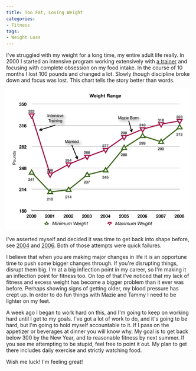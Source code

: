 ```yaml
---
title: Too Fat, Losing Weight
categories:
- Fitness
tags:
- Weight Loss
---
```


I've struggled with my weight for a long time, my entire adult life really. In 2000 I started an intensive program working extensively with [a trainer](http://www.fionalockhart.com/) and focusing with complete obsession on my food intake. In the course of 10 months I lost 100 pounds and changed a lot. Slowly though discipline broke down and focus was lost. This chart tells the story better than words.

![Weight-Range-8-years-annotated.png](/assets/posts/2008/weight-range-8-years-annotated.png)

I've asserted myself and decided it was time to get back into shape before, see [2004](/thingelstad/day-1) and [2006](/thingelstad/game-on-time-to-lose-weight). Both of those attempts were quick failures.

I believe that when you are making major changes in life it is an opportune time to push some bigger changes through. If you're disrupting things, disrupt them big. I'm at a big inflection point in my career, so I'm making it an inflection point for fitness too. On top of that I've noticed that my lack of fitness and excess weight has become a bigger problem than it ever was before. Perhaps showing signs of getting older, my blood pressure has crept up. In order to do fun things with Mazie and Tammy I need to be lighter on my feet.

A week ago I began to work hard on this, and I'm going to keep on working hard until I get to my goals. I've got a lot of work to do, and it's going to be hard, but I'm going to hold myself accountable to it. If I pass on the appetizer or beverages at dinner you will know why. My goal is to get back below 300 by the New Year, and to reasonable fitness by next summer. If you see me attempting to be stupid, feel free to point it out. My plan to get there includes daily exercise and strictly watching food.

Wish me luck! I'm feeling great!
